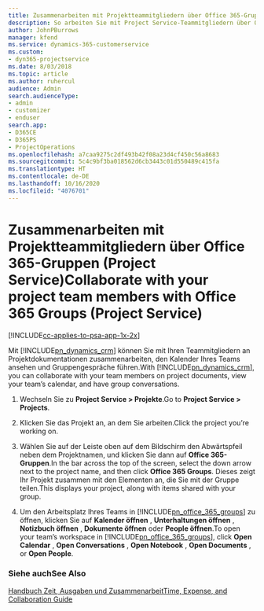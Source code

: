 ```yaml
---
title: Zusammenarbeiten mit Projektteammitgliedern über Office 365-Gruppen
description: So arbeiten Sie mit Project Service-Teammitgliedern über Office 365-Gruppen zusammen
author: JohnPBurrows
manager: kfend
ms.service: dynamics-365-customerservice
ms.custom:
- dyn365-projectservice
ms.date: 8/03/2018
ms.topic: article
ms.author: ruhercul
audience: Admin
search.audienceType:
- admin
- customizer
- enduser
search.app:
- D365CE
- D365PS
- ProjectOperations
ms.openlocfilehash: a7caa9275c2df493b42f08a23d4cf450c56a8683
ms.sourcegitcommit: 5c4c9bf3ba018562d6cb3443c01d550489c415fa
ms.translationtype: HT
ms.contentlocale: de-DE
ms.lasthandoff: 10/16/2020
ms.locfileid: "4076701"
---
```

# <a name="collaborate-with-your-project-team-members-with-office-365-groups-project-service"></a><span data-ttu-id="0657f-103">Zusammenarbeiten mit Projektteammitgliedern über Office 365-Gruppen (Project Service)</span><span class="sxs-lookup"><span data-stu-id="0657f-103">Collaborate with your project team members with Office 365 Groups (Project Service)</span></span>

[!INCLUDE[cc-applies-to-psa-app-1x-2x](../includes/cc-applies-to-psa-app-1x-2x.md)]

<span data-ttu-id="0657f-104">Mit [!INCLUDE[pn_dynamics_crm](../includes/pn-dynamics-crm.md)] können Sie mit Ihren Teammitgliedern an Projektdokumentationen zusammenarbeiten, den Kalender Ihres Teams ansehen und Gruppengespräche führen.</span><span class="sxs-lookup"><span data-stu-id="0657f-104">With [!INCLUDE[pn_dynamics_crm](../includes/pn-dynamics-crm.md)], you can collaborate with your team members on project documents, view your team’s calendar, and have group conversations.</span></span>  
  
1. <span data-ttu-id="0657f-105">Wechseln Sie zu **Project Service > Projekte**.</span><span class="sxs-lookup"><span data-stu-id="0657f-105">Go to **Project Service > Projects**.</span></span>  
  
2. <span data-ttu-id="0657f-106">Klicken Sie das Projekt an, an dem Sie arbeiten.</span><span class="sxs-lookup"><span data-stu-id="0657f-106">Click the project you’re working on.</span></span>  
  
3. <span data-ttu-id="0657f-107">Wählen Sie auf der Leiste oben auf dem Bildschirm den Abwärtspfeil neben dem Projektnamen, und klicken Sie dann auf **Office 365-Gruppen**.</span><span class="sxs-lookup"><span data-stu-id="0657f-107">In the bar across the top of the screen, select the down arrow next to the project name, and then click **Office 365 Groups**.</span></span> <span data-ttu-id="0657f-108">Dieses zeigt Ihr Projekt zusammen mit den Elementen an, die Sie mit der Gruppe teilen.</span><span class="sxs-lookup"><span data-stu-id="0657f-108">This displays your project, along with items shared with your group.</span></span>  
  
4. <span data-ttu-id="0657f-109">Um den Arbeitsplatz Ihres Teams in [!INCLUDE[pn_office_365_groups](../includes/pn-office-365-groups.md)] zu öffnen, klicken Sie auf **Kalender öffnen** , **Unterhaltungen öffnen** , **Notizbuch öffnen** , **Dokumente öffnen** oder **People öffnen**.</span><span class="sxs-lookup"><span data-stu-id="0657f-109">To open your team’s workspace in [!INCLUDE[pn_office_365_groups](../includes/pn-office-365-groups.md)], click **Open Calendar** , **Open Conversations** , **Open Notebook** , **Open Documents** , or **Open People**.</span></span>  
  
### <a name="see-also"></a><span data-ttu-id="0657f-110">Siehe auch</span><span class="sxs-lookup"><span data-stu-id="0657f-110">See Also</span></span>  
 [<span data-ttu-id="0657f-111">Handbuch Zeit, Ausgaben und Zusammenarbeit</span><span class="sxs-lookup"><span data-stu-id="0657f-111">Time, Expense, and Collaboration Guide</span></span>](../psa/time-expense-collaboration-guide.md)

